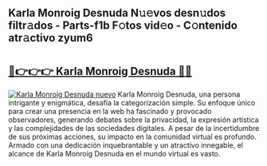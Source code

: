 ## Karla Monroig Desnuda N𝚞𝚎vos desn𝚞dos filtr𝚊dos - Parts-f1b F𝚘tos vid𝚎o - C𝚘ntenido atr𝚊ctivo zyum6

# <h2><a href="http://mb164t.tromn.icu/?c=Karla+Monroig+Desnuda">🔗👉👉👉 Karla Monroig Desnuda 🔗🔗</a></h2>

[![Karla Monroig Desnuda nuevo](https://i.imgur.com/pEAQMta.gif)](http://mb164t.tromn.icu/?c=Karla+Monroig+Desnuda)
Karla Monroig Desnuda, una persona intrigante y enigmática, desafía la categorización simple. Su enfoque único para crear una presencia en la web ha fascinado y provocado observadores, generando debates sobre la privacidad, la expresión artística y las complejidades de las sociedades digitales. A pesar de la incertidumbre de sus próximas acciones, su impacto en la comunidad virtual es profundo. Armado con una dedicación inquebrantable y un atractivo innegable, el alcance de Karla Monroig Desnuda en el mundo virtual es vasto.
